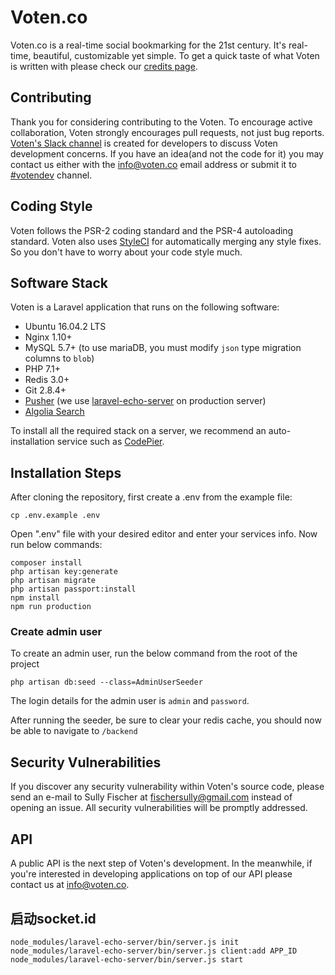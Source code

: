 # Voten.co

Voten.co is a real-time social bookmarking for the 21st century. It's real-time, beautiful, customizable yet simple. To get a quick taste of what Voten is written with please check our [credits page](https://voten.co/credits).

## Contributing

Thank you for considering contributing to the Voten. To encourage active collaboration, Voten strongly encourages pull requests, not just bug reports. [Voten's Slack channel](https://join.slack.com/t/voten/shared_invite/MjMzMTQxMzM4MDM2LTE1MDM5OTQ0NjEtMWRiMDhiZTY2Yg) is created for developers to discuss Voten development concerns. If you have an idea(and not the code for it) you may contact us either with the info@voten.co email address or submit it to [#votendev](https://voten.co/c/votendev) channel.

## Coding Style

Voten follows the PSR-2 coding standard and the PSR-4 autoloading standard. Voten also uses [StyleCI](https://styleci.io) for automatically merging any style fixes. So you don't have to worry about your code style much.

## Software Stack

Voten is a Laravel application that runs on the following software:

- Ubuntu 16.04.2 LTS
- Nginx 1.10+
- MySQL 5.7+ (to use mariaDB, you must modify `json` type migration columns to `blob`)
- PHP 7.1+
- Redis 3.0+
- Git 2.8.4+
- [Pusher](https://pusher.com/) (we use [laravel-echo-server](https://github.com/tlaverdure/laravel-echo-server) on production server)
- [Algolia Search](https://www.algolia.com/referrals/fb684d54/join/)

To install all the required stack on a server, we recommend an auto-installation service such as [CodePier](https://codepier.io/?ref=voten).

## Installation Steps

After cloning the repository, first create a .env from the example file:

```
cp .env.example .env
```

Open ".env" file with your desired editor and enter your services info.
Now run below commands:

```
composer install
php artisan key:generate
php artisan migrate
php artisan passport:install
npm install
npm run production
```

### Create admin user

To create an admin user, run the below command from the root of the project

```
php artisan db:seed --class=AdminUserSeeder
```

The login details for the admin user is `admin` and `password`.

After running the seeder, be sure to clear your redis cache, you should now be able to navigate to `/backend`

## Security Vulnerabilities

If you discover any security vulnerability within Voten's source code, please send an e-mail to Sully Fischer at fischersully@gmail.com instead of opening an issue. All security vulnerabilities will be promptly addressed.

## API

A public API is the next step of Voten's development. In the meanwhile, if you're interested in developing applications on top of our API please contact us at info@voten.co.

## 启动socket.id
```
node_modules/laravel-echo-server/bin/server.js init
node_modules/laravel-echo-server/bin/server.js client:add APP_ID
node_modules/laravel-echo-server/bin/server.js start
```